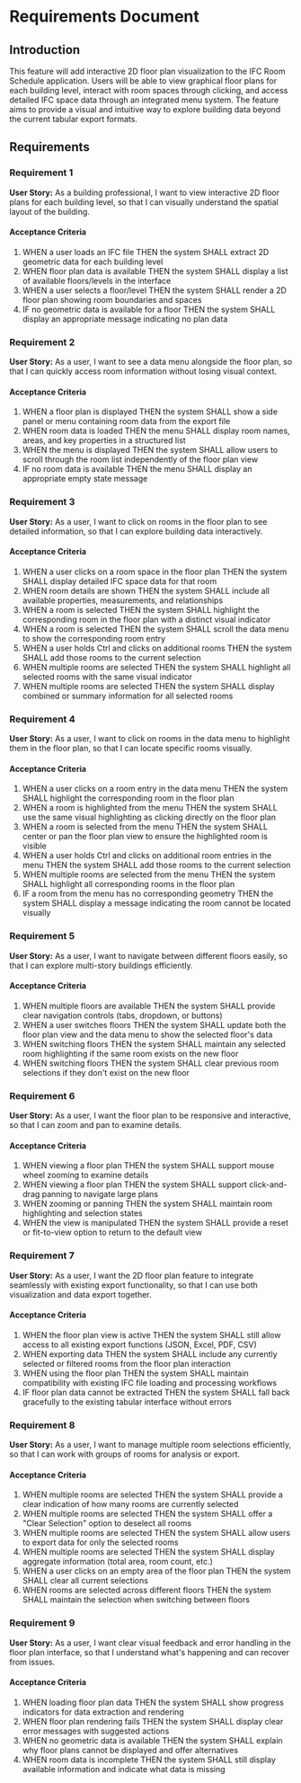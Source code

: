 # Requirements Document

## Introduction

This feature will add interactive 2D floor plan visualization to the IFC Room Schedule application. Users will be able to view graphical floor plans for each building level, interact with room spaces through clicking, and access detailed IFC space data through an integrated menu system. The feature aims to provide a visual and intuitive way to explore building data beyond the current tabular export formats.

## Requirements

### Requirement 1

**User Story:** As a building professional, I want to view interactive 2D floor plans for each building level, so that I can visually understand the spatial layout of the building.

#### Acceptance Criteria

1. WHEN a user loads an IFC file THEN the system SHALL extract 2D geometric data for each building level
2. WHEN floor plan data is available THEN the system SHALL display a list of available floors/levels in the interface
3. WHEN a user selects a floor/level THEN the system SHALL render a 2D floor plan showing room boundaries and spaces
4. IF no geometric data is available for a floor THEN the system SHALL display an appropriate message indicating no plan data

### Requirement 2

**User Story:** As a user, I want to see a data menu alongside the floor plan, so that I can quickly access room information without losing visual context.

#### Acceptance Criteria

1. WHEN a floor plan is displayed THEN the system SHALL show a side panel or menu containing room data from the export file
2. WHEN room data is loaded THEN the menu SHALL display room names, areas, and key properties in a structured list
3. WHEN the menu is displayed THEN the system SHALL allow users to scroll through the room list independently of the floor plan view
4. IF no room data is available THEN the menu SHALL display an appropriate empty state message

### Requirement 3

**User Story:** As a user, I want to click on rooms in the floor plan to see detailed information, so that I can explore building data interactively.

#### Acceptance Criteria

1. WHEN a user clicks on a room space in the floor plan THEN the system SHALL display detailed IFC space data for that room
2. WHEN room details are shown THEN the system SHALL include all available properties, measurements, and relationships
3. WHEN a room is selected THEN the system SHALL highlight the corresponding room in the floor plan with a distinct visual indicator
4. WHEN a room is selected THEN the system SHALL scroll the data menu to show the corresponding room entry
5. WHEN a user holds Ctrl and clicks on additional rooms THEN the system SHALL add those rooms to the current selection
6. WHEN multiple rooms are selected THEN the system SHALL highlight all selected rooms with the same visual indicator
7. WHEN multiple rooms are selected THEN the system SHALL display combined or summary information for all selected rooms

### Requirement 4

**User Story:** As a user, I want to click on rooms in the data menu to highlight them in the floor plan, so that I can locate specific rooms visually.

#### Acceptance Criteria

1. WHEN a user clicks on a room entry in the data menu THEN the system SHALL highlight the corresponding room in the floor plan
2. WHEN a room is highlighted from the menu THEN the system SHALL use the same visual highlighting as clicking directly on the floor plan
3. WHEN a room is selected from the menu THEN the system SHALL center or pan the floor plan view to ensure the highlighted room is visible
4. WHEN a user holds Ctrl and clicks on additional room entries in the menu THEN the system SHALL add those rooms to the current selection
5. WHEN multiple rooms are selected from the menu THEN the system SHALL highlight all corresponding rooms in the floor plan
6. IF a room from the menu has no corresponding geometry THEN the system SHALL display a message indicating the room cannot be located visually

### Requirement 5

**User Story:** As a user, I want to navigate between different floors easily, so that I can explore multi-story buildings efficiently.

#### Acceptance Criteria

1. WHEN multiple floors are available THEN the system SHALL provide clear navigation controls (tabs, dropdown, or buttons)
2. WHEN a user switches floors THEN the system SHALL update both the floor plan view and the data menu to show the selected floor's data
3. WHEN switching floors THEN the system SHALL maintain any selected room highlighting if the same room exists on the new floor
4. WHEN switching floors THEN the system SHALL clear previous room selections if they don't exist on the new floor

### Requirement 6

**User Story:** As a user, I want the floor plan to be responsive and interactive, so that I can zoom and pan to examine details.

#### Acceptance Criteria

1. WHEN viewing a floor plan THEN the system SHALL support mouse wheel zooming to examine details
2. WHEN viewing a floor plan THEN the system SHALL support click-and-drag panning to navigate large plans
3. WHEN zooming or panning THEN the system SHALL maintain room highlighting and selection states
4. WHEN the view is manipulated THEN the system SHALL provide a reset or fit-to-view option to return to the default view

### Requirement 7

**User Story:** As a user, I want the 2D floor plan feature to integrate seamlessly with existing export functionality, so that I can use both visualization and data export together.

#### Acceptance Criteria

1. WHEN the floor plan view is active THEN the system SHALL still allow access to all existing export functions (JSON, Excel, PDF, CSV)
2. WHEN exporting data THEN the system SHALL include any currently selected or filtered rooms from the floor plan interaction
3. WHEN using the floor plan THEN the system SHALL maintain compatibility with existing IFC file loading and processing workflows
4. IF floor plan data cannot be extracted THEN the system SHALL fall back gracefully to the existing tabular interface without errors

### Requirement 8

**User Story:** As a user, I want to manage multiple room selections efficiently, so that I can work with groups of rooms for analysis or export.

#### Acceptance Criteria

1. WHEN multiple rooms are selected THEN the system SHALL provide a clear indication of how many rooms are currently selected
2. WHEN multiple rooms are selected THEN the system SHALL offer a "Clear Selection" option to deselect all rooms
3. WHEN multiple rooms are selected THEN the system SHALL allow users to export data for only the selected rooms
4. WHEN multiple rooms are selected THEN the system SHALL display aggregate information (total area, room count, etc.)
5. WHEN a user clicks on an empty area of the floor plan THEN the system SHALL clear all current selections
6. WHEN rooms are selected across different floors THEN the system SHALL maintain the selection when switching between floors

### Requirement 9

**User Story:** As a user, I want clear visual feedback and error handling in the floor plan interface, so that I understand what's happening and can recover from issues.

#### Acceptance Criteria

1. WHEN loading floor plan data THEN the system SHALL show progress indicators for data extraction and rendering
2. WHEN floor plan rendering fails THEN the system SHALL display clear error messages with suggested actions
3. WHEN no geometric data is available THEN the system SHALL explain why floor plans cannot be displayed and offer alternatives
4. WHEN room data is incomplete THEN the system SHALL still display available information and indicate what data is missing